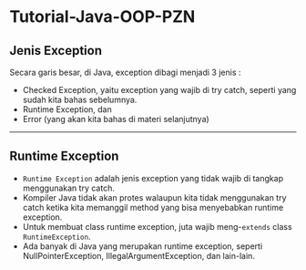 # Tutorial-Java-OOP-PZN
## Jenis Exception
Secara garis besar, di Java, exception dibagi menjadi 3 jenis : 
* Checked Exception, yaitu exception yang wajib di try catch, seperti yang sudah kita bahas sebelumnya.
* Runtime Exception, dan
* Error (yang akan kita bahas di materi selanjutnya)

---

## Runtime Exception
* `Runtime Exception` adalah jenis exception yang tidak wajib di tangkap menggunakan try catch.
* Kompiler Java tidak akan protes walaupun kita tidak menggunakan try catch ketika kita memanggil method yang bisa menyebabkan runtime exception.
* Untuk membuat class runtime exception, juta wajib meng-`extends` class `RuntimeException`.
* Ada banyak di Java yang merupakan runtime exception, seperti NullPointerException, IllegalArgumentException, dan lain-lain. 